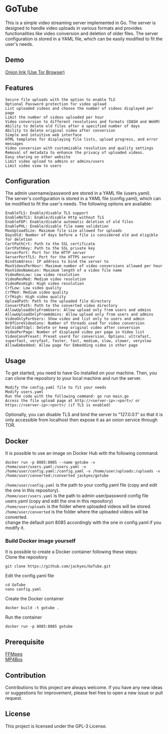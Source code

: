 # GoTube

This is a simple video streaming server implemented in Go. The server is designed to handle video uploads in various formats and provides functionalities like video conversion and deletion of older files. The server configuration is stored in a YAML file, which can be easily modified to fit the user's needs.
  
## Demo  
[Onion link (Use Tor Browser)](http://e4azikojxus7vt54korbrwdphv4zxshobdlvvlni2i6wku5arh4evzqd.onion/)
  
## Features

    Secure file uploads with the option to enable TLS
    Optional Password protection for video upload
    List uploaded videos and choose the number of videos displayed per page
    Limit the number of videos uploaded per hour
    Video conversion to different resolutions and formats (DASH and WebM)
    Ability to delete old files after a specified number of days
    Ability to delete original video after conversion
    Simple and intuitive web interface
    HTML templates for displaying file lists, upload progress, and error messages
    Video conversion with customizable resolution and quality settings
    Removal of metadata to enhance the privacy of uploaded videos.
    Easy sharing on other website
    Limit video upload to admins or admins/users
    Limit video view to users
    


## Configuration
The admin username/password are stored in a YAML file (users.yaml).  
The server's configuration is stored in a YAML file (config.yaml), which can be modified to fit the user's needs. The following options are available:

    EnableTLS: Enable/disable TLS support
    EnableNoTLS: Enable/disable Http without TLS
    EnableFDP: Enable/disable automatic deletion of old files
    EnablePHL: Enable/disable file name validation
    MaxUploadSize: Maximum file size allowed for uploads
    DaysOld: Number of days before a file is considered old and eligible for deletion
    CertPathCrt: Path to the SSL certificate
    CertPathKey: Path to the SSL private key
    ServerPort: Port for the HTTP server
    ServerPortTLS: Port for the HTTPS server
    BindtoAdress: IP address to bind the server to
    MaxVideosPerHour: Maximum number of video conversions allowed per hour
    MaxVideoNameLen: Maximum length of a video file name
    VideoResLow: Low video resolution
    VideoResMed: Medium video resolution
    VideoResHigh: High video resolution
    CrfLow: Low video quality
    CrfMed: Medium video quality
    CrfHigh: High video quality
    UploadPath: Path to the uploaded file directory
    ConvertPath: Path to the converted video directory
    AllowUploadOnlyFromUsers: Allow upload only from users and admins
    AllowUploadOnlyFromAdmins: Allow upload only from users and admins
    VideoOnlyForUsers: Show video and list only to users and admin
    NrOfCoreVideoConv: Number of threads used for video conversion
    DelVidAftUpl: Delete or keep original video after conversion
    VideoPerPage: Number of displayed video per page in Video list
    VideoConvPreset: Preset userd for conversion. Options: ultrafast, superfast, veryfast, faster, fast, medium, slow, slower, veryslow
    AllowEmbedded: Allow page for Embedding video in other page




## Usage  
To get started, you need to have Go installed on your machine. Then, you can clone the repository to your local machine and run the server.  

    Modify the config.yaml file to fit your needs
    Modify users.yaml
    Run the code with the following command: go run main.go
    Access the file upload page at http://<server-ip>:<port>/ or https://<server-ip>:<port>/ (if TLS is enabled)
    
Optionally, you can disable TLS and bind the server to "127.0.0.1" so that it is only accessible from localhost then expose it as an onion service through TOR.  
  
## Docker  

It is possible to use an image on Docker Hub with the following command:

    docker run -p 8085:8085 --name gotube -v /home/user/users.yaml:/users.yaml -v /home/user/config.yaml:/config.yaml -v /home/user/uploads:/uploads -v /home/user/converted:/converted jackyes/gotube  
    
`/home/user/config.yaml` is the path to your config.yaml file (copy and edit the one in this repository).  
`/home/user/users.yaml` is the path to admin user/password config file users.yaml (copy and edit the one in this repository)  
`/home/user/uploads` is the folder where uploaded videos will be stored.  
`/home/user/converted` is the folder where the uploaded videos will be converted.  
change the default port 8085 accordingly with the one in config.yaml if you modify it.
  
### Build Docker image yourself  
It is possible to create a Docker container following these steps:  
Clone the repository  

    git clone https://github.com/jackyes/GoTube.git  
    
Edit the config.yaml file  
  
    cd GoTube
    nano config.yaml
  
Create the Docker container  
  
    docker build -t gotube .  
  
Run the container  
  
    docker run -p 8085:8085 gotube  
  
## Prerequisite  
[FFMpeg](https://ffmpeg.org/)  
[MP4Box](https://github.com/gpac/gpac/wiki/MP4Box) 
  
## Contribution

Contributions to this project are always welcome. If you have any new ideas or suggestions for improvement, please feel free to open a new issue or pull request.  
  
## License

This project is licensed under the GPL-3 License.

